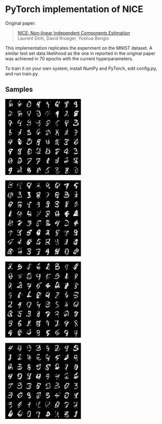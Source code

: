 # PyTorch implementation of NICE

Original paper:
  > [NICE: Non-linear Independent Components Estimation](https://arxiv.org/abs/1410.8516)\
  > Laurent Dinh, David Krueger, Yoshua Bengio

This implementation replicates the experiment on the MNIST dataset.
A similar test set data likelihood as the one in reported in the original paper was achieved in 70 epochs with the current hyperparameters.

To train it on your own system, install NumPy and PyTorch, edit config.py, and run train.py.

## Samples

![](/samples/samples1.png?raw=true)

![](/samples/samples2.png?raw=true)

![](/samples/samples3.png?raw=true)

![](/samples/samples4.png?raw=true)

